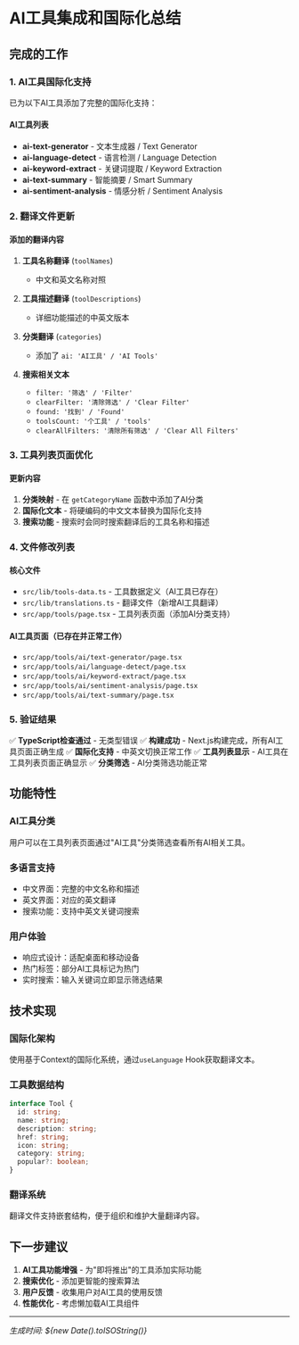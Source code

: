 # AI工具集成和国际化总结

## 完成的工作

### 1. AI工具国际化支持

已为以下AI工具添加了完整的国际化支持：

#### AI工具列表
- **ai-text-generator** - 文本生成器 / Text Generator
- **ai-language-detect** - 语言检测 / Language Detection  
- **ai-keyword-extract** - 关键词提取 / Keyword Extraction
- **ai-text-summary** - 智能摘要 / Smart Summary
- **ai-sentiment-analysis** - 情感分析 / Sentiment Analysis

### 2. 翻译文件更新

#### 添加的翻译内容
1. **工具名称翻译** (`toolNames`)
   - 中文和英文名称对照

2. **工具描述翻译** (`toolDescriptions`)  
   - 详细功能描述的中英文版本

3. **分类翻译** (`categories`)
   - 添加了 `ai: 'AI工具' / 'AI Tools'`

4. **搜索相关文本**
   - `filter: '筛选' / 'Filter'`
   - `clearFilter: '清除筛选' / 'Clear Filter'`  
   - `found: '找到' / 'Found'`
   - `toolsCount: '个工具' / 'tools'`
   - `clearAllFilters: '清除所有筛选' / 'Clear All Filters'`

### 3. 工具列表页面优化

#### 更新内容
1. **分类映射** - 在 `getCategoryName` 函数中添加了AI分类
2. **国际化文本** - 将硬编码的中文文本替换为国际化支持
3. **搜索功能** - 搜索时会同时搜索翻译后的工具名称和描述

### 4. 文件修改列表

#### 核心文件
- `src/lib/tools-data.ts` - 工具数据定义（AI工具已存在）
- `src/lib/translations.ts` - 翻译文件（新增AI工具翻译）
- `src/app/tools/page.tsx` - 工具列表页面（添加AI分类支持）

#### AI工具页面（已存在并正常工作）
- `src/app/tools/ai/text-generator/page.tsx`
- `src/app/tools/ai/language-detect/page.tsx`  
- `src/app/tools/ai/keyword-extract/page.tsx`
- `src/app/tools/ai/sentiment-analysis/page.tsx`
- `src/app/tools/ai/text-summary/page.tsx`

### 5. 验证结果

✅ **TypeScript检查通过** - 无类型错误
✅ **构建成功** - Next.js构建完成，所有AI工具页面正确生成
✅ **国际化支持** - 中英文切换正常工作
✅ **工具列表显示** - AI工具在工具列表页面正确显示
✅ **分类筛选** - AI分类筛选功能正常

## 功能特性

### AI工具分类
用户可以在工具列表页面通过"AI工具"分类筛选查看所有AI相关工具。

### 多语言支持
- 中文界面：完整的中文名称和描述
- 英文界面：对应的英文翻译
- 搜索功能：支持中英文关键词搜索

### 用户体验
- 响应式设计：适配桌面和移动设备
- 热门标签：部分AI工具标记为热门
- 实时搜索：输入关键词立即显示筛选结果

## 技术实现

### 国际化架构
使用基于Context的国际化系统，通过`useLanguage` Hook获取翻译文本。

### 工具数据结构
```typescript
interface Tool {
  id: string;
  name: string; 
  description: string;
  href: string;
  icon: string;
  category: string;
  popular?: boolean;
}
```

### 翻译系统
翻译文件支持嵌套结构，便于组织和维护大量翻译内容。

## 下一步建议

1. **AI工具功能增强** - 为"即将推出"的工具添加实际功能
2. **搜索优化** - 添加更智能的搜索算法
3. **用户反馈** - 收集用户对AI工具的使用反馈
4. **性能优化** - 考虑懒加载AI工具组件

---

*生成时间: ${new Date().toISOString()}*